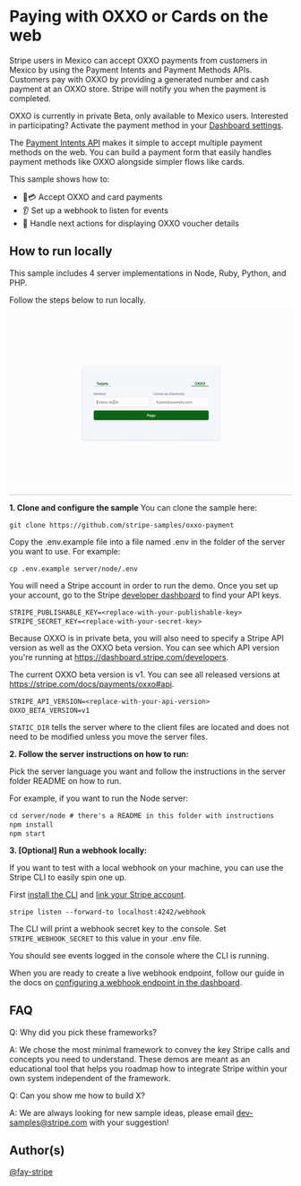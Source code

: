 # Paying with OXXO or Cards on the web 
Stripe users in Mexico can accept OXXO payments from customers in Mexico by using the Payment Intents and Payment Methods APIs. Customers pay with OXXO by providing a generated number and cash payment at an OXXO store. Stripe will notify you when the payment is completed.

OXXO is currently in private Beta, only available to Mexico users. Interested in participating? Activate the payment method in your [Dashboard settings](https://dashboard.stripe.com/settings/payments).

The [Payment Intents API](https://stripe.com/docs/api/payment_intents) makes it simple to accept multiple payment methods on the web. You can build a payment form that easily handles payment methods like OXXO alongside simpler flows like cards. 

This sample shows how to:

* 🏦💳 Accept OXXO and card payments
* 👂 Set up a webhook to listen for events
* 💁‍ Handle next actions for displaying OXXO voucher details

## How to run locally

This sample includes 4 server implementations in Node, Ruby, Python, and PHP. 

Follow the steps below to run locally.

<img src="./web-oxxo-payment.gif" alt="Collecting a SEPA Debit mandate and payment" align="center">

**1. Clone and configure the sample**
You can clone the sample here:

```
git clone https://github.com/stripe-samples/oxxo-payment
```

Copy the .env.example file into a file named .env in the folder of the server you want to use. For example:

```
cp .env.example server/node/.env
```

You will need a Stripe account in order to run the demo. Once you set up your account, go to the Stripe [developer dashboard](https://stripe.com/docs/development#api-keys) to find your API keys.

```
STRIPE_PUBLISHABLE_KEY=<replace-with-your-publishable-key>
STRIPE_SECRET_KEY=<replace-with-your-secret-key>
```

Because OXXO is in private beta, you will also need to specify a Stripe API version as well as the OXXO beta version. 
You can see which API version you're running at https://dashboard.stripe.com/developers. 

The current OXXO beta version is v1. You can see all released versions at https://stripe.com/docs/payments/oxxo#api.
```
STRIPE_API_VERSION=<replace-with-your-api-version>
OXXO_BETA_VERSION=v1
```

`STATIC_DIR` tells the server where to the client files are located and does not need to be modified unless you move the server files.

**2. Follow the server instructions on how to run:**

Pick the server language you want and follow the instructions in the server folder README on how to run.

For example, if you want to run the Node server:

```
cd server/node # there's a README in this folder with instructions
npm install
npm start
```

**3. [Optional] Run a webhook locally:**

If you want to test with a local webhook on your machine, you can use the Stripe CLI to easily spin one up.

First [install the CLI](https://stripe.com/docs/stripe-cli) and [link your Stripe account](https://stripe.com/docs/stripe-cli#link-account).

```
stripe listen --forward-to localhost:4242/webhook
```

The CLI will print a webhook secret key to the console. Set `STRIPE_WEBHOOK_SECRET` to this value in your .env file.

You should see events logged in the console where the CLI is running.

When you are ready to create a live webhook endpoint, follow our guide in the docs on [configuring a webhook endpoint in the dashboard](https://stripe.com/docs/webhooks/setup#configure-webhook-settings). 


## FAQ
Q: Why did you pick these frameworks?

A: We chose the most minimal framework to convey the key Stripe calls and concepts you need to understand. These demos are meant as an educational tool that helps you roadmap how to integrate Stripe within your own system independent of the framework.

Q: Can you show me how to build X?

A: We are always looking for new sample ideas, please email dev-samples@stripe.com with your suggestion!

## Author(s)
[@fay-stripe](https://twitter.com/mfaywu)
